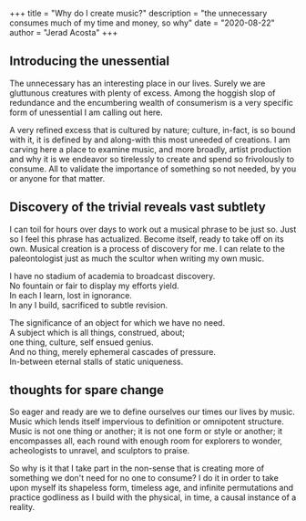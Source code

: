 +++
title = "Why do I create music?"
description = "the unnecessary consumes much of my time and money, so why"
date = "2020-08-22"
author = "Jerad Acosta"
+++

## Introducing the unessential  

The unnecessary has an interesting place in our lives. Surely we are gluttunous creatures with plenty of excess. Among the hoggish slop of redundance and the encumbering wealth of consumerism is a very specific form of unessential I am calling out here.  

A very refined excess that is cultured by nature; culture, in-fact, is so bound with it, it is defined by and along-with this most uneeded of creations. I am carving here a place to examine music, and more broadly, artist production and why it is we endeavor so tirelessly to create and spend so frivolously to consume. All to validate the importance of something so not needed, by you or anyone for that matter.  


## Discovery of the trivial reveals vast subtlety  

I can toil for hours over days to work out a musical phrase to be just so. Just so I feel this phrase has actualized. Become itself, ready to take off on its own. Musical creation is a process of discovery for me. I can relate to the paleontologist just as much the scultor when writing my own music.

I have no stadium of academia to broadcast discovery.  
No fountain or fair to display my efforts yield.  
In each I learn, lost in ignorance.  
In any I build, sacrificed to subtle revision.  


The significance of an object for which we have no need.  
A subject which is all things, construed, about;  
one thing, culture, self ensued genius.  
And no thing, merely ephemeral cascades of pressure.  
In-between eternal stalls of static uniqueness.  


## thoughts for spare change  

So eager and ready are we to define ourselves our times our lives by music. Music which lends itself impervious to definition or omnipotent structure. Music is not one thing or another; it is not one form or style or another; it encompasses all, each round with enough room for explorers to wonder, acheologists to unravel, and sculptors to praise.

So why is it that I take part in the non-sense that is creating more of something we don't need for no one to consume? I do it in order to take upon myself its shapeless form, timeless age, and infinite permutations and practice godliness as I build with the physical, in time, a causal instance of a reality.
